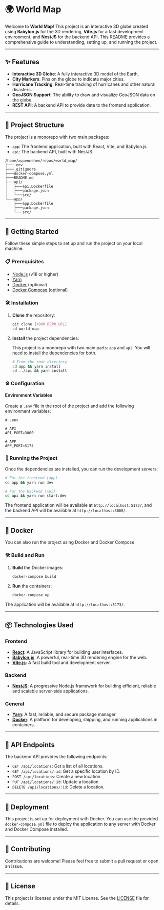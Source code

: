 # 🌍 World Map

Welcome to **World Map**! This project is an interactive 3D globe created using **Babylon.js** for the 3D rendering, **Vite.js** for a fast development environment, and **NestJS** for the backend API. This README provides a comprehensive guide to understanding, setting up, and running the project.

---

## ✨ Features

*   **Interactive 3D Globe**: A fully interactive 3D model of the Earth.
*   **City Markers**: Pins on the globe to indicate major cities.
*   **Hurricane Tracking**: Real-time tracking of hurricanes and other natural disasters.
*   **GeoJSON Support**: The ability to draw and visualize GeoJSON data on the globe.
*   **REST API**: A backend API to provide data to the frontend application.

---

## 📂 Project Structure

The project is a monorepo with two main packages:

*   `app`: The frontend application, built with React, Vite, and Babylon.js.
*   `api`: The backend API, built with NestJS.

```
/home/aquennehen/repos/world_map/
├───.env
├───.gitignore
├───docker-compose.yml
├───README.md
├───api/
│   ├───api.Dockerfile
│   ├───package.json
│   └───src/
└───app/
    ├───app.Dockerfile
    ├───package.json
    └───src/
```

---

## 🚀 Getting Started

Follow these simple steps to set up and run the project on your local machine.

### 📋 Prerequisites

*   [Node.js](https://nodejs.org/en/) (v18 or higher)
*   [Yarn](https://yarnpkg.com/)
*   [Docker](https://www.docker.com/) (optional)
*   [Docker Compose](https://docs.docker.com/compose/) (optional)

### 🛠️ Installation

1.  **Clone** the repository:

    ```bash
    git clone [YOUR_REPO_URL]
    cd world-map
    ```

2.  **Install** the project dependencies:

    This project is a monorepo with two main parts: `app` and `api`. You will need to install the dependencies for both.

    ```bash
    # From the root directory
    cd app && yarn install
    cd ../api && yarn install
    ```

### ⚙️ Configuration

#### Environment Variables

Create a `.env` file in the root of the project and add the following environment variables:

```
# .env

# API
API_PORT=3000

# APP
APP_PORT=5173
```

### 🏃 Running the Project

Once the dependencies are installed, you can run the development servers:

```bash
# For the frontend (app)
cd app && yarn run dev

# For the backend (api)
cd api && yarn run start:dev
```

The frontend application will be available at `http://localhost:5173/`, and the backend API will be available at `http://localhost:3000/`.

---

## 🐳 Docker

You can also run the project using Docker and Docker Compose.

### 🛠️ Build and Run

1.  **Build** the Docker images:

    ```bash
    docker-compose build
    ```

2.  **Run** the containers:

    ```bash
    docker-compose up
    ```

The application will be available at `http://localhost:5173/`.

---

## 📦 Technologies Used

### Frontend

*   **[React](https://reactjs.org/)**: A JavaScript library for building user interfaces.
*   **[Babylon.js](https://www.babylonjs.com/)**: A powerful, real-time 3D rendering engine for the web.
*   **[Vite.js](https://vitejs.dev/)**: A fast build tool and development server.

### Backend

*   **[NestJS](https://nestjs.com/)**: A progressive Node.js framework for building efficient, reliable and scalable server-side applications.

### General

*   **[Yarn](https://yarnpkg.com/)**: A fast, reliable, and secure package manager.
*   **[Docker](https://www.docker.com/)**: A platform for developing, shipping, and running applications in containers.

---

## 📝 API Endpoints

The backend API provides the following endpoints:

*   `GET /api/locations`: Get a list of all locations.
*   `GET /api/locations/:id`: Get a specific location by ID.
*   `POST /api/locations`: Create a new location.
*   `PUT /api/locations/:id`: Update a location.
*   `DELETE /api/locations/:id`: Delete a location.

---

## 🚀 Deployment

This project is set up for deployment with Docker. You can use the provided `docker-compose.yml` file to deploy the application to any server with Docker and Docker Compose installed.

---

## 🤝 Contributing

Contributions are welcome! Please feel free to submit a pull request or open an issue.

---

## 📄 License

This project is licensed under the MIT License. See the [LICENSE](LICENSE) file for details.